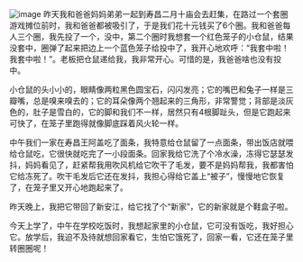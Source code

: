![image](https://github.com/jdzj/ji/assets/2352309/8d6e835a-2e9e-4f19-aebe-21f8eceaa36b)
昨天我和爸爸妈妈弟弟一起到寿昌二月十庙会去赶集，在路过一个套圈游戏摊位前时，我和爸爸都被吸引了，于是我们花十元钱买了6个圈。我和爸爸每人三个圈，我先投了一个，没中，第二个圈时我想套一个红色笼子的小仓鼠，结果没套中，圈弹了起来把边上一个蓝色笼子给投中了，我开心地欢呼：“我套中啦！我套中啦！”。老板把仓鼠递给我，我非常开心。可惜的是，我爸爸啥也没有投中。

 

小仓鼠的头小小的，眼睛像两粒黑色圆宝石，闪闪发亮；它的嘴巴和兔子一样是三瓣嘴，总是嗅来嗅去的；它的耳朵像两个翘起来的三角形，非常警觉；背部是淡灰色的，肚子是雪白的，它的脚和我们不一样，居然只有4根脚趾头，但是它跑起来可快了，在笼子里跑得就像脚底踩着风火轮一样。

 

中午我们一家在寿昌王阿盖吃了面条，我特意给仓鼠留了一点面条，带出饭店就喂给仓鼠吃，它很快就吃完了一小段面条。回家我给它洗了个冷水澡，冻得它瑟瑟发抖，妈妈看见了，赶紧帮我用吹风机给它吹干了毛发，要不是妈妈帮我，我都害怕它给冻死了。吹干毛发后它还在发抖，我担心得给它盖上“被子”，慢慢地它恢复了，在笼子里又开心地跑起来了。

 

昨天晚上，我把它带回了新安江，给它找了个“新家”，它的新家就是个鞋盒子啦。

 

今天上学了，中午在学校吃饭时，我想起家里的小仓鼠，它可没有饭吃，我好担心它。放学后，我迫不及待就想回家看它，生怕它饿死了，回家一看，它还在笼子里转圈圈呢！
<!-- ##{"timestamp":1616412221}## -->